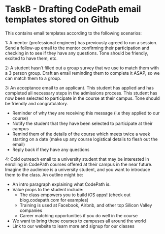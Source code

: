 # TaskB - Drafting CodePath email templates stored on Github

This contains email templates according to the following scenarios:

1: A mentor (professional engineer) has previously agreed to run a session. Send a follow-up email to the mentor confirming their participation and checking in to see if they have any questions. Tone should be friendly, excited to have them, etc.

2: A student hasn’t filled out a group survey that we use to match them with a 3 person group. Draft an email reminding them to complete it ASAP, so we can match them to a group.

3: An acceptance email to an applicant. This student has applied and has completed all necessary steps in the admissions process. This student has now been selected to participate in the course at their campus. Tone should be friendly and congratulatory.
- Reminder of why they are receiving this message (i.e they applied to our course)
- Notify the student that they have been selected to participate at their campus
- Remind them of the details of the course which meets twice a week starting on a date (make up any course logistical details to flesh out the email)
- Reply back if they have any questions

4: Cold outreach email to a university student that may be interested in enrolling in CodePath courses offered at their campus in the near future. Imagine the audience is a university student, and you want to introduce them to the class. An outline might be:
- An intro paragraph explaining what CodePath is.
- Value props to the student include:
  - The class empowers you to build iOS apps! (check out blog.codepath.com for examples)
  - Training is used at Facebook, Airbnb, and other top Silicon Valley companies
  - Career matching opportunities if you do well in the course
- We want to bring these courses to campuses all around the world
- Link to our website to learn more and signup for our classes
